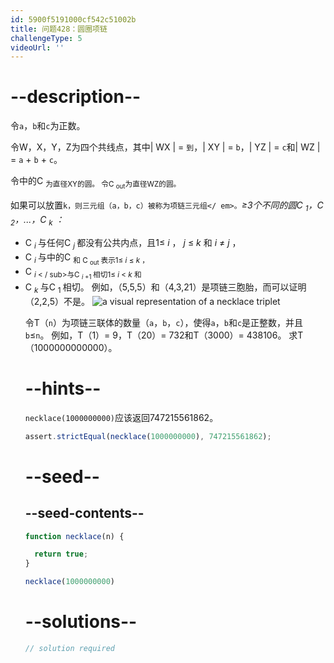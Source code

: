 ```yaml
---
id: 5900f5191000cf542c51002b
title: 问题428：圆圈项链
challengeType: 5
videoUrl: ''
---
```


# --description--

令`a`，`b`和`c`为正数。

令W，X，Y，Z为四个共线点，其中| WX | = `到`，| XY | = `b`，| YZ | = `c`和| WZ | = `a` + `b` + `c`。

令中的C <sub>为直径XY的圆。 令C <sub>out</sub>为直径WZ的圆。</sub>

如果可以放置`k，则三元组（a，b，c）被称为项链三元组</ em>。`*≥3个不同的圆C <sub>1</sub>，C <sub>2</sub>，...，C <sub><var>k</var></sub> ：*

<ul> <li> C <sub> <var> i </var> </sub>与任何C <sub> <var> j </var> </sub>都没有公共内点，且1≤<var > i </var>，<var> j </var>≤<var> k </var>和<var> i </var>≠<var> j </var>，</ li> <li> C <sub> <var> i </var> </sub>与</sub>中的C <sub>和 C <sub> out </sub>表示1≤<var> i </var>≤<var> k </var>，</ li> <li> C <sub> <var> i </var> < / sub>与C <sub> <var> i </var> +1 </sub>相切1≤<var> i </var> &lt; <var> k </var>和</ li> <li> C <sub> <var> k </var> </sub>与C <sub> 1 </sub>相切。</ li> </ ul>
例如，（5,5,5）和（4,3,21）是项链三胞胎，而可以证明（2,2,5）不是。
<img src="https://projecteuler.net/project/images/p428_necklace.png" alt="a visual representation of a necklace triplet">

令T（`n`）为项链三联体的数量（`a`，`b`，`c`），使得`a`，`b`和`c`是正整数，并且`b`≤`n`。 例如，T（1）= 9，T（20）= 732和T（3000）= 438106。 求T（1000000000000）。

# --hints--

`necklace(1000000000)`应该返回747215561862。

```js
assert.strictEqual(necklace(1000000000), 747215561862);
```

# --seed--

## --seed-contents--

```js
function necklace(n) {

  return true;
}

necklace(1000000000)
```

# --solutions--

```js
// solution required
```
